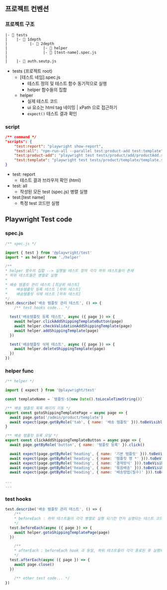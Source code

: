 ## 프로젝트 컨벤션

### 프로젝트 구조

```
|- 📁 tests
|    |- 📁 1depth               
|          |- 📁 2depth
|                |- 📁 helper
|                |- 📄 [test-name].spec.js
|
|    |- 📄 auth.seutp.js
```

- tests (프로젝트 root)
    - [테스트 네임].spec.js
        - 테스트 정의 및 테스트 함수 동기적으로 실행
        - helper 함수들의 집합
    - helper
        - 실제 테스트 코드
        - ui 요소는 html tag 네이밍 | xPath 으로 접근하기
        - `expect()`  테스트 결과 확인

### script

```json
/** command */
"scripts": {
    "test:report": "playwright show-report",
    "test:all": "npm-run-all --parallel test:product-add test:template",
    "test:product-add": "playwright test tests/product/add/productAdd.spec.js --config=playwright.config.js --project=Chromium",
    "test:template": "playwright test tests/product/template/template.spec.js --config=playwright.config.js --project=Chromium"
}
```

- test: report
    - 테스트 결과 브라우저 확인 (html)
- test: all
    - 작성된 모든 test (spec.js) 병렬 실행
- test:[test name]
    - 특정 test 코드만 실행

## Playwright Test code

### spec.js

```jsx
/** spec.js */

import { test } from '@playwright/test'
import * as helper from './helper'

/** 
* helper 함수의 집합 --> 실행될 테스트 정의 각각 하위 테스트들이 존재 
* 하위 테스트들은 병렬로 실행
*
* 배송 템플릿 관리 테스트 [최상위 테스트]
*    배송템플릿 등록 테스트 [하위 테스트]
*    배송템플릿 삭제 테스트 [하위 테스트]
*/
test.describe('배송 템플릿 관리 테스트', () => {
	/** test hooks code... */

  test('배송템플릿 등록 테스트', async ({ page }) => {
    await helper.clickAddShippingTemplateButton(page)
    await helper.checkValidationAddShippingTemplate(page)
    await helper.addShippingTemplate(page)
  })

  test('배송템플릿 삭제 테스트', async ({ page }) => {
    await helper.deleteShippingTemplate(page)
  })
})
```

### helper func

```jsx
/** helper */

import { expect } from '@playwright/test'

const templateName = `템플릿-${new Date().toLocaleTimeString()}`

/** 배송 템플릿 목록 페이지 이동 */
export const gotoShippingTemplatePage = async page => {
  await page.goto('/admin/product/template')
  await expect(page.getByRole('tab', { name: '배송 템플릿' })).toBeVisible()
}

/** 배송 템플릿 등록 모달 */
export const clickAddShippingTemplateButton = async page => {
  await page.getByRole('button', { name: '템플릿 등록' }).click()

  await expect(page.getByRole('heading', { name: '기본 템플릿' })).toBeVisible()
  await expect(page.getByRole('heading', { name: '템플릿 명 *' })).toBeVisible()
  await expect(page.getByRole('heading', { name: '결제방식' })).toBeVisible()
  await expect(page.getByRole('heading', { name: '묶음배송' })).toBeVisible()
  await expect(page.getByRole('heading', { name: '배송방법(필수)' })).toBeVisible()
  
...
...
```

### test hooks

```jsx
test.describe('배송 템플릿 관리 테스트', () => {
	/**
	* beforeEach : 하위 테스트들이 각각 병렬로 실행 되기전 먼저 실행되는 테스트 코드
	*/
  test.beforeEach(async ({ page }) => {
    await helper.gotoShippingTemplatePage(page)
  })

	/**
	* afterEach : beforeEach hook 과 동일, 하위 테스트들이 각각 종료된 후 실행되는 코드
	*/
  test.afterEach(async ({ page }) => {
    await page.close()
  })

	/** other test code... */
})
```
